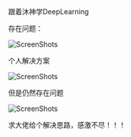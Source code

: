 跟着沐神学DeepLearning

存在问题：

![ScreenShots](./1.png)

个人解决方案

![ScreenShots](./2.png)

但是仍然存在问题

![ScreenShots](./3.png)

求大佬给个解决思路，感激不尽！！！

